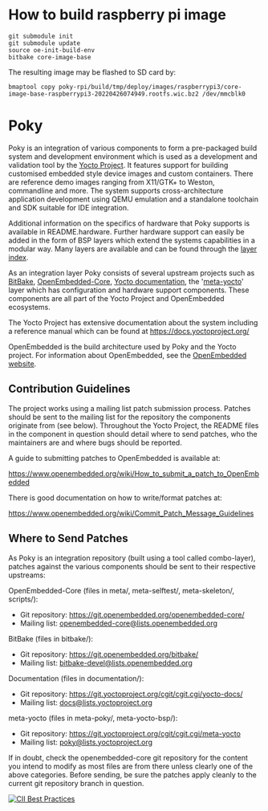 How to build raspberry pi image
====
```
git submodule init
git submodule update
source oe-init-build-env
bitbake core-image-base
```

The resulting image may be flashed to SD card by:
```
bmaptool copy poky-rpi/build/tmp/deploy/images/raspberrypi3/core-image-base-raspberrypi3-20220426074949.rootfs.wic.bz2 /dev/mmcblk0
```


Poky
====

Poky is an integration of various components to form a pre-packaged
build system and development environment which is used as a development and
validation tool by the [Yocto Project](https://www.yoctoproject.org/). It
features support for building customised embedded style device images
and custom containers. There are reference demo images ranging from X11/GTK+
 to Weston, commandline and more. The system supports cross-architecture
application development using QEMU emulation and a standalone toolchain and
SDK suitable for IDE integration.

Additional information on the specifics of hardware that Poky supports
is available in README.hardware. Further hardware support can easily be added
in the form of BSP layers which extend the systems capabilities in a modular way.
Many layers are available and can be found through the
[layer index](https://layers.openembedded.org/).

As an integration layer Poky consists of several upstream projects such as
[BitBake](https://git.openembedded.org/bitbake/),
[OpenEmbedded-Core](https://git.openembedded.org/openembedded-core/),
[Yocto documentation](https://git.yoctoproject.org/cgit.cgi/yocto-docs/),
the '[meta-yocto](https://git.yoctoproject.org/cgit.cgi/meta-yocto/)' layer
which has configuration and hardware support components. These components
are all part of the Yocto Project and OpenEmbedded ecosystems.

The Yocto Project has extensive documentation about the system including a
reference manual which can be found at <https://docs.yoctoproject.org/>

OpenEmbedded is the build architecture used by Poky and the Yocto project.
For information about OpenEmbedded, see the
[OpenEmbedded website](https://www.openembedded.org/).

Contribution Guidelines
-----------------------

The project works using a mailing list patch submission process. Patches
should be sent to the mailing list for the repository the components
originate from (see below). Throughout the Yocto Project, the README
files in the component in question should detail where to send patches,
who the maintainers are and where bugs should be reported.

A guide to submitting patches to OpenEmbedded is available at:

<https://www.openembedded.org/wiki/How_to_submit_a_patch_to_OpenEmbedded>

There is good documentation on how to write/format patches at:

<https://www.openembedded.org/wiki/Commit_Patch_Message_Guidelines>

Where to Send Patches
---------------------

As Poky is an integration repository (built using a tool called combo-layer),
patches against the various components should be sent to their respective
upstreams:

OpenEmbedded-Core (files in meta/, meta-selftest/, meta-skeleton/, scripts/):

- Git repository: <https://git.openembedded.org/openembedded-core/>
- Mailing list: openembedded-core@lists.openembedded.org

BitBake (files in bitbake/):

- Git repository: <https://git.openembedded.org/bitbake/>
- Mailing list: bitbake-devel@lists.openembedded.org

Documentation (files in documentation/):

- Git repository: <https://git.yoctoproject.org/cgit/cgit.cgi/yocto-docs/>
- Mailing list: docs@lists.yoctoproject.org

meta-yocto (files in meta-poky/, meta-yocto-bsp/):

- Git repository: <https://git.yoctoproject.org/cgit/cgit.cgi/meta-yocto>
- Mailing list: poky@lists.yoctoproject.org

If in doubt, check the openembedded-core git repository for the content you
intend to modify as most files are from there unless clearly one of the above
categories. Before sending, be sure the patches apply cleanly to the current
git repository branch in question.

[![CII Best Practices](https://bestpractices.coreinfrastructure.org/projects/765/badge)](https://bestpractices.coreinfrastructure.org/projects/765)

